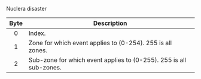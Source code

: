 Nuclera disaster

 | Byte | Description                                                        | 
 | :----: | -----------                                                        | 
 | 0    | Index.                                                             | 
 | 1    | Zone for which event applies to (0-254). 255 is all zones.         | 
 | 2    | Sub-zone for which event applies to (0-255). 255 is all sub-zones. | 
